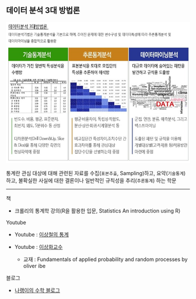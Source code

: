 ## 데이터 분석 3대 방법론 
![](/assets/three_main.jpg)

통계란 
관심 대상에 대해 관련된 자료를 수집(`표본추출`, Sampling)하고, 요약(`기술통계`)하고, 불확실한 사실에 대한 결론이나 일반적인 규칙성을 추리(`추론통계`) 하는 학문





---
책 
- 크롤리의 통계학 강의\(R을 활용한 입문\, Statistics An introduction using R)

Youtube

- Youtube : [이상철의 통계](https://www.youtube.com/watch?v=WsVb2jELGXY)

- Youtube : [이상화교수](https://www.youtube.com/playlist?list=PLSN_PltQeOyjmRIsC7VNirXOBqWoypd4V)
  - 교재 : Fundamentals of applied probability and random processes by oliver ibe﻿

블로그
- [나랭이의 수학 블로그](http://math7.tistory.com/)

